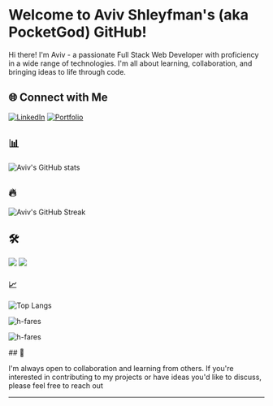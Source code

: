 # Welcome to Aviv Shleyfman's (aka PocketGod) GitHub!

Hi there! I'm Aviv - a passionate Full Stack Web Developer with proficiency in a wide range of technologies. I'm all about learning, collaboration, and bringing ideas to life through code.

## 🌐 Connect with Me

[![LinkedIn](https://img.shields.io/badge/LinkedIn-Aviv%20Shleyfman-blue?style=flat-square&logo=linkedin)](https://www.linkedin.com/in/aviv-shleyfman/)
[![Portfolio](https://img.shields.io/badge/Portfolio-avivshleyfman.netlify.app-blue?style=flat-square&logo=netlify)](https://aviv-shleyfman-portfolio.netlify.app/)

## 📊

![Aviv's GitHub stats](https://github-readme-stats.vercel.app/api?username=pocketGod&show_icons=true&theme=radical)

## 🔥

![Aviv's GitHub Streak](https://github-readme-streak-stats.herokuapp.com/?user=pocketGod&theme=dark)

## 🛠️

![](https://img.shields.io/badge/Code-C%23-informational?style=flat&logo=c-sharp&logoColor=white&color=2bbc8a)
![](https://img.shields.io/badge/Framework-.NET-informational?style=flat&logo=.net&logoColor=white&color=2bbc8a)

### 📈

![Top Langs](https://github-readme-stats.vercel.app/api/top-langs/?username=pocketGod&layout=compact)
<p><img src="https://github-readme-stats.vercel.app/api/top-langs?username=pocketGod&show_icons=true&theme=dark&locale=en&layout=compact" alt="h-fares" align=center/></p>


<p><img src="https://github-readme-stats.vercel.app/api?username=pocketGod&show_icons=true&theme=dark&locale=en" alt="h-fares" align=center/></p>
## 🤝 

I'm always open to collaboration and learning from others. If you're interested in contributing to my projects or have ideas you'd like to discuss, please feel free to reach out

---

